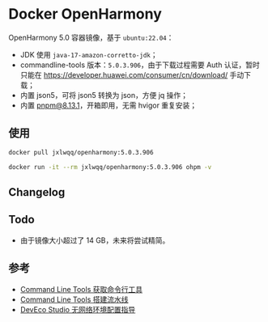 # Docker OpenHarmony

OpenHarmony 5.0 容器镜像，基于 `ubuntu:22.04`：
* JDK 使用 `java-17-amazon-corretto-jdk`；
* commandline-tools 版本：`5.0.3.906`，由于下载过程需要 Auth 认证，暂时只能在 https://developer.huawei.com/consumer/cn/download/ 手动下载；
* 内置 json5，可将 json5 转换为 json，方便 jq 操作；
* 内置 pnpm@8.13.1，开箱即用，无需 hvigor 重复安装；

## 使用

```bash
docker pull jxlwqq/openharmony:5.0.3.906

docker run -it --rm jxlwqq/openharmony:5.0.3.906 ohpm -v
```

## Changelog

## Todo

* 由于镜像大小超过了 14 GB，未来将尝试精简。

## 参考

* [Command Line Tools 获取命令行工具](https://developer.huawei.com/consumer/cn/doc/harmonyos-guides-V5/ide-commandline-get-V5)
* [Command Line Tools 搭建流水线](https://developer.huawei.com/consumer/cn/doc/harmonyos-guides-V5/ide-command-line-building-app-V5)
* [DevEco Studio 无网络环境配置指导](https://developer.huawei.com/consumer/cn/doc/harmonyos-guides-V5/ide-no-network-V5)

